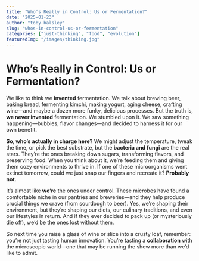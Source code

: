 ```yaml
---
title: "Who’s Really in Control: Us or Fermentation?"
date: "2025-01-23"
author: "toby balsley" 
slug: "whos-in-control-us-or-fermentation"
categories: ["just-thinking", "food", "evolution"]
featuredImg: "/images/thinking.jpg"
---
```


# Who’s Really in Control: Us or Fermentation?

We like to think we **invented** fermentation. We talk about brewing beer, baking bread, fermenting kimchi, making yogurt, aging cheese, crafting wine—and maybe a dozen more funky, delicious processes. But the truth is, **we never invented** fermentation. We stumbled upon it. We saw something happening—bubbles, flavor changes—and decided to harness it for our own benefit.

**So, who’s actually in charge here?** We might adjust the temperature, tweak the time, or pick the best substrate, but the **bacteria and fungi** are the real stars. They’re the ones breaking down sugars, transforming flavors, and preserving food. When you think about it, we’re feeding them and giving them cozy environments to thrive in. If one of these microorganisms went extinct tomorrow, could we just snap our fingers and recreate it? **Probably not.**

It’s almost like **we’re** the ones under control. These microbes have found a comfortable niche in our pantries and breweries—and they help produce crucial things we crave (from sourdough to beer). Yes, we’re shaping their environment, but they’re shaping our diets, our culinary traditions, and even our lifestyles in return. And if they ever decided to pack up (or mysteriously die off), we’d be the ones lost without them.

So next time you raise a glass of wine or slice into a crusty loaf, remember: you’re not just tasting human innovation. You’re tasting a **collaboration** with the microscopic world—one that may be running the show more than we’d like to admit.